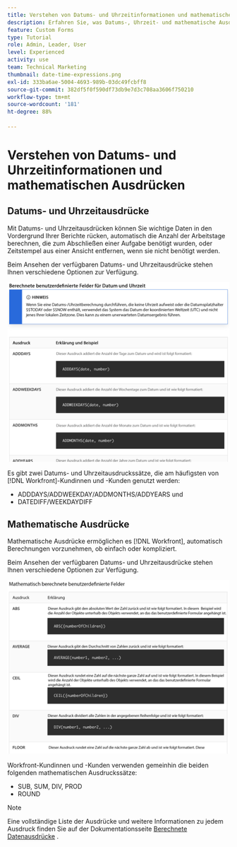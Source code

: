 ```yaml
---
title: Verstehen von Datums- und Uhrzeitinformationen und mathematischen Ausdrücken
description: Erfahren Sie, was Datums-, Uhrzeit- und mathematische Ausdrücke sind und welche für die Erstellung benutzerdefinierter Daten in Adobe [!UICONTROL Workfront] verfügbar sind.
feature: Custom Forms
type: Tutorial
role: Admin, Leader, User
level: Experienced
activity: use
team: Technical Marketing
thumbnail: date-time-expressions.png
exl-id: 333ba6ae-5004-4693-989b-03dc49fcbff8
source-git-commit: 382df5f0f590df73db9e7d3c708aa3606f750210
workflow-type: tm+mt
source-wordcount: '181'
ht-degree: 88%

---
```


# Verstehen von Datums- und Uhrzeitinformationen und mathematischen Ausdrücken

## Datums- und Uhrzeitausdrücke

Mit Datums- und Uhrzeitausdrücken können Sie wichtige Daten in den Vordergrund Ihrer Berichte rücken, automatisch die Anzahl der Arbeitstage berechnen, die zum Abschließen einer Aufgabe benötigt wurden, oder Zeitstempel aus einer Ansicht entfernen, wenn sie nicht benötigt werden.

Beim Ansehen der verfügbaren Datums- und Uhrzeitausdrücke stehen Ihnen verschiedene Optionen zur Verfügung.

![Beispielhafte Datums- und Uhrzeitausdrücke](assets/datetimeexpressions01.png)

Es gibt zwei Datums- und Uhrzeitausdruckssätze, die am häufigsten von [!DNL Workfront]-Kundinnen und -Kunden genutzt werden:

* ADDDAYS/ADDWEEKDAY/ADDMONTHS/ADDYEARS und
* DATEDIFF/WEEKDAYDIFF

## Mathematische Ausdrücke

Mathematische Ausdrücke ermöglichen es [!DNL Workfront], automatisch Berechnungen vorzunehmen, ob einfach oder kompliziert.

Beim Ansehen der verfügbaren Datums- und Uhrzeitausdrücke stehen Ihnen verschiedene Optionen zur Verfügung.

![Beispiele für mathematische Ausdrücke](assets/datetimeexpressions02.png)

Workfront-Kundinnen und -Kunden verwenden gemeinhin die beiden folgenden mathematischen Ausdruckssätze:

* SUB, SUM, DIV, PROD
* ROUND

>[!NOTE]
>
>Eine vollständige Liste der Ausdrücke und weitere Informationen zu jedem Ausdruck finden Sie auf der Dokumentationsseite [Berechnete Datenausdrücke](https://experienceleague.adobe.com/de/docs/workfront/using/reporting/reports/calculated-custom-data/calculated-data-expressions) .

